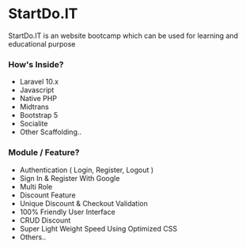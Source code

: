 # StartDo.IT

StartDo.IT is an website bootcamp which can be used for learning and educational purpose

### How's Inside?
- Laravel 10.x
- Javascript
- Native PHP
- Midtrans
- Bootstrap 5
- Socialite
- Other Scaffolding..

### Module / Feature?
- Authentication ( Login, Register, Logout )
- Sign In & Register With Google
- Multi Role
- Discount Feature
- Unique Discount & Checkout Validation
- 100% Friendly User Interface
- CRUD Discount
- Super Light Weight Speed Using Optimized CSS
- Others..
